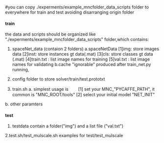#you can copy ./experments/example_mncfolder_data_scripts folder to everywhere for train and test avoiding disarranging origin folder


#### train ####
the data and scripts should be organized like "./experments/example_mncfolder_data_scripts" folder,which contains:

1. spaceNet_data (contaion 2 folders)
  a.spaceNetData 
    [1]img: store images data
    [2]inst: store instances gt data(.mat)
    [3]cls:  store classes gt data (.mat)
    [4]train.txt : list image names for training
    [5]val.txt :   list image names for validating
  b.cache "ignorable"
    produced after train_net.py running,

2. config
  folder to store solver/train/test.prototxt

3. train.sh
  a. simplest usage is
　　[1] set your MNC_"PYCAFFE_PATH", it common is "MNC_ROOT/tools"
    [2] select your initial model "NET_INIT"
 
  b. other paramters
    




#### test ####
1. testdata
  contain a folder("img") and a list file ("val.txt")

2.test.sh/test_mulscale.sh
  examples for test/test_mulscale 
